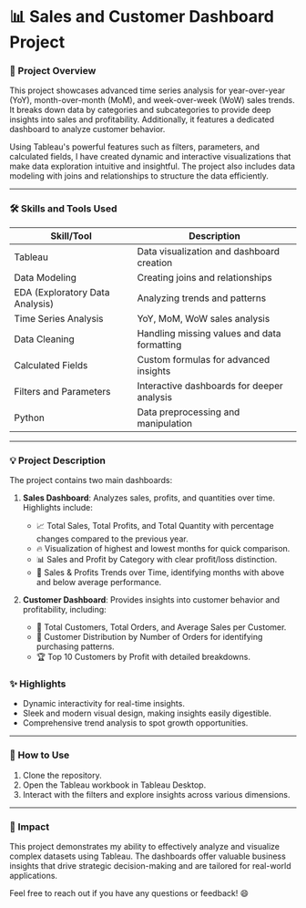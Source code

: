 # 📊 Sales and Customer Dashboard Project

### 🚀 Project Overview
This project showcases advanced time series analysis for year-over-year (YoY), month-over-month (MoM), and week-over-week (WoW) sales trends. It breaks down data by categories and subcategories to provide deep insights into sales and profitability. Additionally, it features a dedicated dashboard to analyze customer behavior.

Using Tableau's powerful features such as filters, parameters, and calculated fields, I have created dynamic and interactive visualizations that make data exploration intuitive and insightful. The project also includes data modeling with joins and relationships to structure the data efficiently.

---

### 🛠️ Skills and Tools Used
| Skill/Tool        | Description                                      |
|------------------|--------------------------------------------------|
| Tableau          | Data visualization and dashboard creation         |
| Data Modeling    | Creating joins and relationships                  |
| EDA (Exploratory Data Analysis) | Analyzing trends and patterns           |
| Time Series Analysis | YoY, MoM, WoW sales analysis                    |
| Data Cleaning    | Handling missing values and data formatting       |
| Calculated Fields| Custom formulas for advanced insights             |
| Filters and Parameters | Interactive dashboards for deeper analysis |
| Python           | Data preprocessing and manipulation               |

---

### 💡 Project Description
The project contains two main dashboards:
1. **Sales Dashboard**: Analyzes sales, profits, and quantities over time. Highlights include:
   - 📈 Total Sales, Total Profits, and Total Quantity with percentage changes compared to the previous year.
   - 🔥 Visualization of highest and lowest months for quick comparison.
   - 📊 Sales and Profit by Category with clear profit/loss distinction.
   - 📅 Sales & Profits Trends over Time, identifying months with above and below average performance.

2. **Customer Dashboard**: Provides insights into customer behavior and profitability, including:
   - 👥 Total Customers, Total Orders, and Average Sales per Customer.
   - 📅 Customer Distribution by Number of Orders for identifying purchasing patterns.
   - 🏆 Top 10 Customers by Profit with detailed breakdowns.

### ✨ Highlights
- Dynamic interactivity for real-time insights.
- Sleek and modern visual design, making insights easily digestible.
- Comprehensive trend analysis to spot growth opportunities.

---

### 📂 How to Use
1. Clone the repository.
2. Open the Tableau workbook in Tableau Desktop.
3. Interact with the filters and explore insights across various dimensions.

---

### 🎯 Impact
This project demonstrates my ability to effectively analyze and visualize complex datasets using Tableau. The dashboards offer valuable business insights that drive strategic decision-making and are tailored for real-world applications.

Feel free to reach out if you have any questions or feedback! 😄

